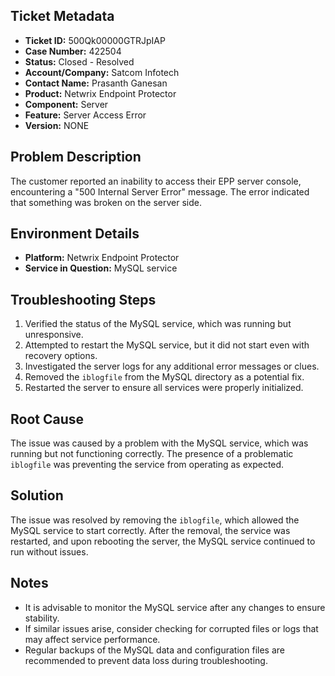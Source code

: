 ## Ticket Metadata
- **Ticket ID:** 500Qk00000GTRJpIAP
- **Case Number:** 422504
- **Status:** Closed - Resolved
- **Account/Company:** Satcom Infotech
- **Contact Name:** Prasanth Ganesan
- **Product:** Netwrix Endpoint Protector
- **Component:** Server
- **Feature:** Server Access Error
- **Version:** NONE

## Problem Description
The customer reported an inability to access their EPP server console, encountering a "500 Internal Server Error" message. The error indicated that something was broken on the server side.

## Environment Details
- **Platform:** Netwrix Endpoint Protector
- **Service in Question:** MySQL service

## Troubleshooting Steps
1. Verified the status of the MySQL service, which was running but unresponsive.
2. Attempted to restart the MySQL service, but it did not start even with recovery options.
3. Investigated the server logs for any additional error messages or clues.
4. Removed the `iblogfile` from the MySQL directory as a potential fix.
5. Restarted the server to ensure all services were properly initialized.

## Root Cause
The issue was caused by a problem with the MySQL service, which was running but not functioning correctly. The presence of a problematic `iblogfile` was preventing the service from operating as expected.

## Solution
The issue was resolved by removing the `iblogfile`, which allowed the MySQL service to start correctly. After the removal, the service was restarted, and upon rebooting the server, the MySQL service continued to run without issues.

## Notes
- It is advisable to monitor the MySQL service after any changes to ensure stability.
- If similar issues arise, consider checking for corrupted files or logs that may affect service performance.
- Regular backups of the MySQL data and configuration files are recommended to prevent data loss during troubleshooting.